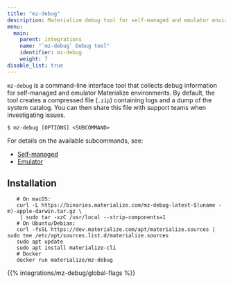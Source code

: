 ```yaml
---
title: "mz-debug"
description: Materialize debug tool for self-managed and emulator environments.
menu:
  main:
    parent: integrations
    name: "`mz-debug` Debug tool"
    identifier: mz-debug
    weight: 7
disable_list: true
---
```


`mz-debug` is a command-line interface tool that collects debug information for self-managed and emulator Materialize environments. By default, the tool creates a compressed file (`.zip`) containing logs and a dump of the system catalog. You can then share this file with support teams when investigating issues.

```console
$ mz-debug [OPTIONS] <SUBCOMMAND>
```

For details on the available subcommands, see:

- [Self-managed](./self-managed)
- [Emulator](./emulator)

## Installation

```shell
   # On macOS:
   curl -L https://binaries.materialize.com/mz-debug-latest-$(uname -m)-apple-darwin.tar.gz \
    | sudo tar -xzC /usr/local --strip-components=1
   # On Ubuntu/Debian:
   curl -fsSL https://dev.materialize.com/apt/materialize.sources | sudo tee /etc/apt/sources.list.d/materialize.sources
   sudo apt update
   sudo apt install materialize-cli
   # Docker
   docker run materialize/mz-debug
   ```

{{% integrations/mz-debug/global-flags %}}